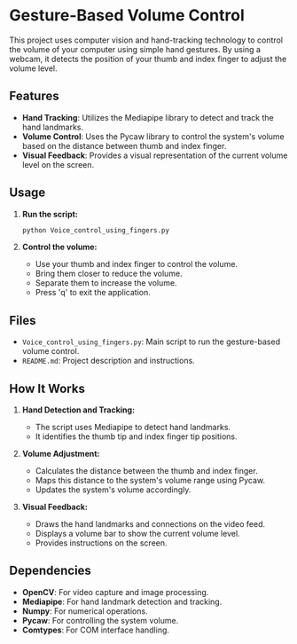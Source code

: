 # Gesture-Based Volume Control

This project uses computer vision and hand-tracking technology to control the volume of your computer using simple hand gestures. By using a webcam, it detects the position of your thumb and index finger to adjust the volume level.

## Features

- **Hand Tracking**: Utilizes the Mediapipe library to detect and track the hand landmarks.
- **Volume Control**: Uses the Pycaw library to control the system's volume based on the distance between thumb and index finger.
- **Visual Feedback**: Provides a visual representation of the current volume level on the screen.


## Usage

1. **Run the script:**

    ```bash
    python Voice_control_using_fingers.py
    ```

2. **Control the volume:**
   - Use your thumb and index finger to control the volume.
   - Bring them closer to reduce the volume.
   - Separate them to increase the volume.
   - Press 'q' to exit the application.

## Files

- `Voice_control_using_fingers.py`: Main script to run the gesture-based volume control.
- `README.md`: Project description and instructions.

## How It Works

1. **Hand Detection and Tracking:**
   - The script uses Mediapipe to detect hand landmarks.
   - It identifies the thumb tip and index finger tip positions.

2. **Volume Adjustment:**
   - Calculates the distance between the thumb and index finger.
   - Maps this distance to the system's volume range using Pycaw.
   - Updates the system's volume accordingly.

3. **Visual Feedback:**
   - Draws the hand landmarks and connections on the video feed.
   - Displays a volume bar to show the current volume level.
   - Provides instructions on the screen.

## Dependencies

- **OpenCV**: For video capture and image processing.
- **Mediapipe**: For hand landmark detection and tracking.
- **Numpy**: For numerical operations.
- **Pycaw**: For controlling the system volume.
- **Comtypes**: For COM interface handling.

